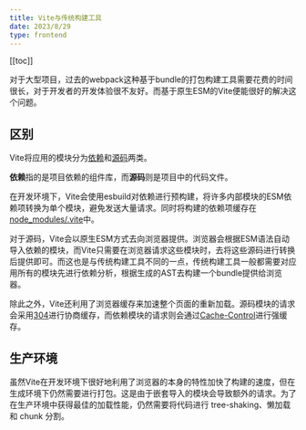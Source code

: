 ```yaml
---
title: Vite与传统构建工具
date: 2023/8/29
type: frontend
---
```


[[toc]]

对于大型项目，过去的webpack这种基于bundle的打包构建工具需要花费的时间很长，对于开发者的开发体验很不友好。而基于原生ESM的Vite便能很好的解决这个问题。

## 区别

Vite将应用的模块分为<u>依赖</u>和<u>源码</u>两类。

**依赖**指的是项目依赖的组件库，而**源码**则是项目中的代码文件。

在开发环境下，Vite会使用esbuild对依赖进行预构建，将许多内部模块的ESM依赖项转换为单个模块，避免发送大量请求。同时将构建的依赖项缓存在<u>node_modules/.vite</u>中。

对于源码，Vite会以原生ESM方式去向浏览器提供。浏览器会根据ESM语法自动导入依赖的模块，而Vite只需要在浏览器请求这些模块时，去将这些源码进行转换后提供即可。而这也是与传统构建工具不同的一点，传统构建工具一般都需要对应用所有的模块先进行依赖分析，根据生成的AST去构建一个bundle提供给浏览器。

除此之外，Vite还利用了浏览器缓存来加速整个页面的重新加载。源码模块的请求会采用<u>304</u>进行协商缓存，而依赖模块的请求则会通过<u>Cache-Control</u>进行强缓存。

## 生产环境

虽然Vite在开发环境下很好地利用了浏览器的本身的特性加快了构建的速度，但在生成环境下仍然需要进行打包。这是由于嵌套导入的模块会导致额外的请求。为了在生产环境中获得最佳的加载性能，仍然需要将代码进行 tree-shaking、懒加载和 chunk 分割。